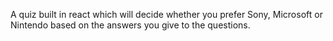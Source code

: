 A quiz built in react which will decide whether you prefer Sony, Microsoft or Nintendo based on the answers you give to the questions.